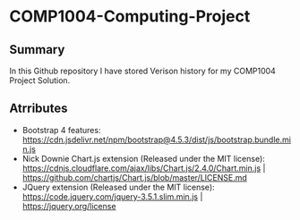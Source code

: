 # COMP1004-Computing-Project
## Summary
In this Github repository I have stored Verison history for my COMP1004 Project Solution. 

## Atrributes
* Bootstrap 4 features: https://cdn.jsdelivr.net/npm/bootstrap@4.5.3/dist/js/bootstrap.bundle.min.js
* Nick Downie Chart.js extension (Released under the MIT license): https://cdnjs.cloudflare.com/ajax/libs/Chart.js/2.4.0/Chart.min.js | https://github.com/chartjs/Chart.js/blob/master/LICENSE.md
* JQuery extension (Released under the MIT license): https://code.jquery.com/jquery-3.5.1.slim.min.js | https://jquery.org/license
